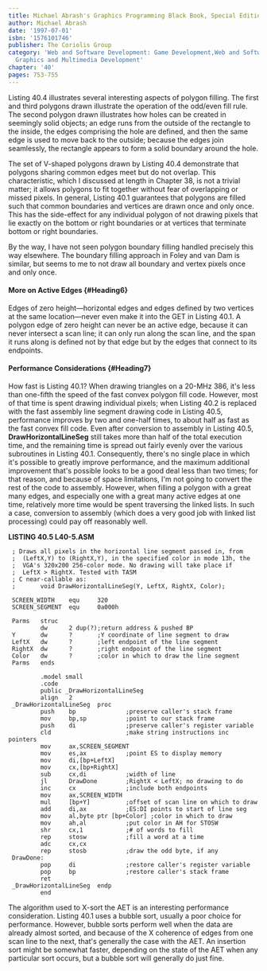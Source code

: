 ```yaml
---
title: Michael Abrash's Graphics Programming Black Book, Special Edition
author: Michael Abrash
date: '1997-07-01'
isbn: '1576101746'
publisher: The Coriolis Group
category: 'Web and Software Development: Game Development,Web and Software Development:
  Graphics and Multimedia Development'
chapter: '40'
pages: 753-755
---
```


Listing 40.4 illustrates several interesting aspects of polygon filling.
The first and third polygons drawn illustrate the operation of the
odd/even fill rule. The second polygon drawn illustrates how holes can
be created in seemingly solid objects; an edge runs from the outside of
the rectangle to the inside, the edges comprising the hole are defined,
and then the same edge is used to move back to the outside; because the
edges join seamlessly, the rectangle appears to form a solid boundary
around the hole.

The set of V-shaped polygons drawn by Listing 40.4 demonstrate that
polygons sharing common edges meet but do not overlap. This
characteristic, which I discussed at length in Chapter 38, is not a
trivial matter; it allows polygons to fit together without fear of
overlapping or missed pixels. In general, Listing 40.1 guarantees that
polygons are filled such that common boundaries and vertices are drawn
once and only once. This has the side-effect for any individual polygon
of not drawing pixels that lie exactly on the bottom or right boundaries
or at vertices that terminate bottom or right boundaries.

By the way, I have not seen polygon boundary filling handled precisely
this way elsewhere. The boundary filling approach in Foley and van Dam
is similar, but seems to me to not draw all boundary and vertex pixels
once and only once.

#### More on Active Edges {#Heading6}

Edges of zero height—horizontal edges and edges defined by two vertices
at the same location—never even make it into the GET in Listing 40.1. A
polygon edge of zero height can never be an active edge, because it can
never intersect a scan line; it can only run along the scan line, and
the span it runs along is defined not by that edge but by the edges that
connect to its endpoints.

#### Performance Considerations {#Heading7}

How fast is Listing 40.1? When drawing triangles on a 20-MHz 386, it's
less than one-fifth the speed of the fast convex polygon fill code.
However, most of that time is spent drawing individual pixels; when
Listing 40.2 is replaced with the fast assembly line segment drawing
code in Listing 40.5, performance improves by two and one-half times, to
about half as fast as the fast convex fill code. Even after conversion
to assembly in Listing 40.5, **DrawHorizontalLineSeg** still takes more
than half of the total execution time, and the remaining time is spread
out fairly evenly over the various subroutines in Listing 40.1.
Consequently, there's no single place in which it's possible to greatly
improve performance, and the maximum additional improvement that's
possible looks to be a good deal less than two times; for that reason,
and because of space limitations, I'm not going to convert the rest of
the code to assembly. However, when filling a polygon with a great many
edges, and especially one with a great many active edges at one time,
relatively more time would be spent traversing the linked lists. In such
a case, conversion to assembly (which does a very good job with linked
list processing) could pay off reasonably well.

**LISTING 40.5 L40-5.ASM**

     ; Draws all pixels in the horizontal line segment passed in, from
     ;  (LeftX,Y) to (RightX,Y), in the specified color in mode 13h, the
     ;  VGA's 320x200 256-color mode. No drawing will take place if
     ;  LeftX > RightX. Tested with TASM
     ; C near-callable as:
     ;       void DrawHorizontalLineSeg(Y, LeftX, RightX, Color);

     SCREEN_WIDTH    equ     320
     SCREEN_SEGMENT  equ     0a000h

     Parms   struc
             dw      2 dup(?);return address & pushed BP
     Y       dw      ?       ;Y coordinate of line segment to draw
     LeftX   dw      ?       ;left endpoint of the line segment
     RightX  dw      ?       ;right endpoint of the line segment
     Color   dw      ?       ;color in which to draw the line segment
     Parms   ends

             .model small
             .code
             public _DrawHorizontalLineSeg
             align   2
     _DrawHorizontalLineSeg  proc
             push    bp              ;preserve caller's stack frame
             mov     bp,sp           ;point to our stack frame
             push    di              ;preserve caller's register variable
             cld                     ;make string instructions inc pointers
             mov     ax,SCREEN_SEGMENT
             mov     es,ax           ;point ES to display memory
             mov     di,[bp+LeftX]
             mov     cx,[bp+RightX]
             sub     cx,di           ;width of line
             jl      DrawDone        ;RightX < LeftX; no drawing to do
             inc     cx              ;include both endpoints
             mov     ax,SCREEN_WIDTH
             mul     [bp+Y]          ;offset of scan line on which to draw
             add     di,ax           ;ES:DI points to start of line seg
             mov     al,byte ptr [bp+Color] ;color in which to draw
             mov     ah,al           ;put color in AH for STOSW
             shr     cx,1            ;# of words to fill
             rep     stosw           ;fill a word at a time
             adc     cx,cx
             rep     stosb           ;draw the odd byte, if any
     DrawDone:
             pop     di              ;restore caller's register variable
             pop     bp              ;restore caller's stack frame
             ret
     _DrawHorizontalLineSeg  endp
             end

The algorithm used to X-sort the AET is an interesting performance
consideration. Listing 40.1 uses a bubble sort, usually a poor choice
for performance. However, bubble sorts perform well when the data are
already almost sorted, and because of the X coherence of edges from one
scan line to the next, that's generally the case with the AET. An
insertion sort might be somewhat faster, depending on the state of the
AET when any particular sort occurs, but a bubble sort will generally do
just fine.
